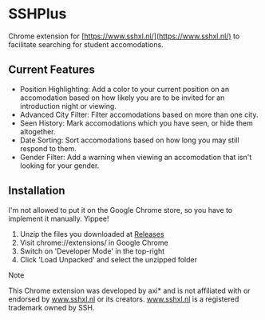 # SSHPlus
Chrome extension for [https://www.sshxl.nl/](https://www.sshxl.nl/) to facilitate searching for student accomodations.

## Current Features
- Position Highlighting: Add a color to your current position on an accomodation based on how likely you are to be invited for an introduction night or viewing.
- Advanced City Filter: Filter accomodations based on more than one city.
- Seen History: Mark accomodations which you have seen, or hide them altogether.
- Date Sorting: Sort accomodations based on how long you may still respond to them.
- Gender Filter: Add a warning when viewing an accomodation that isn't looking for your gender.

## Installation
I'm not allowed to put it on the Google Chrome store, so you have to implement it manually. Yippee!
1. Unzip the files you downloaded at [Releases](https://github.com/AxiDragon/SSHPlus/releases)
2. Visit chrome://extensions/ in Google Chrome
3. Switch on 'Developer Mode' in the top-right
4. Click 'Load Unpacked' and select the unzipped folder

> [!NOTE]
> This Chrome extension was developed by axi* and is not affiliated with or endorsed by www.sshxl.nl or its creators. www.sshxl.nl is a registered trademark owned by SSH.
